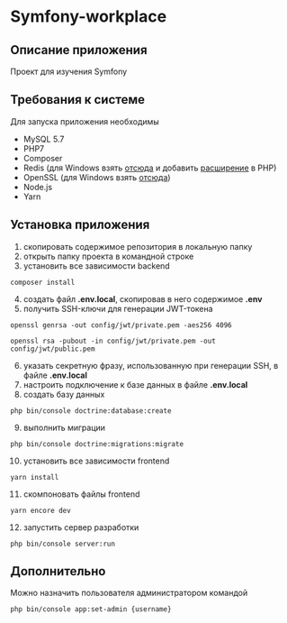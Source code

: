 # Symfony-workplace
## Описание приложения
Проект для изучения Symfony

## Требования к системе
Для запуска приложения необходимы
* MySQL 5.7
* PHP7
* Composer
* Redis (для Windows взять [отсюда](https://github.com/MicrosoftArchive/redis/releases) и добавить [расширение](https://pecl.php.net/package/redis/3.1.4/windows) в PHP)
* OpenSSL (для Windows взять [отсюда](https://slproweb.com/products/Win32OpenSSL.html))
* Node.js
* Yarn

## Установка приложения
1. скопировать содержимое репозитория в локальную папку
2. открыть папку проекта в командной строке
3. установить все зависимости backend
```
composer install
```
4. создать файл **.env.local**, скопировав в него содержимое **.env**
5. получить SSH-ключи для генерации JWT-токена
```
openssl genrsa -out config/jwt/private.pem -aes256 4096
```
```
openssl rsa -pubout -in config/jwt/private.pem -out config/jwt/public.pem
```
6. указать секретную фразу, использованную при генерации SSH, в файле **.env.local**
7. настроить подключение к базе данных в файле **.env.local**
8. создать базу данных
```
php bin/console doctrine:database:create
```
9. выполнить миграции
```
php bin/console doctrine:migrations:migrate
```
10. установить все зависимости frontend
```
yarn install
```
11. скомпоновать файлы frontend
```
yarn encore dev
```
12. запустить сервер разработки
```
php bin/console server:run
```

## Дополнительно
Можно назначить пользователя администратором командой
```
php bin/console app:set-admin {username}
```
